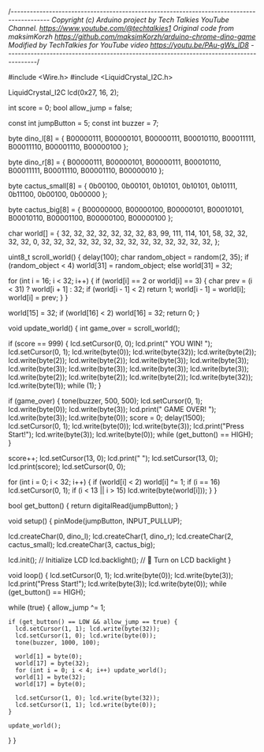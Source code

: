 /*------------------------------------------------------------------------------------------
Copyright (c)
Arduino project by Tech Talkies YouTube Channel.
https://www.youtube.com/@techtalkies1
Original code from maksimKorzh https://github.com/maksimKorzh/arduino-chrome-dino-game
Modified by TechTalkies for YouTube video https://youtu.be/PAu-gWs_lD8
----------------------------------------------------------------------------------------*/

#include <Wire.h>
#include <LiquidCrystal_I2C.h>

LiquidCrystal_I2C lcd(0x27, 16, 2);

int score = 0;
bool allow_jump = false;

const int jumpButton = 5;
const int buzzer = 7;

byte dino_l[8] = {
  B00000111, B00000101, B00000111, B00010110,
  B00011111, B00011110, B00001110, B00000100
};

byte dino_r[8] = {
  B00000111, B00000101, B00000111, B00010110,
  B00011111, B00011110, B00001110, B00000010
};

byte cactus_small[8] = {
  0b00100, 0b00101, 0b10101, 0b10101,
  0b10111, 0b11100, 0b00100, 0b00000
};

byte cactus_big[8] = {
  B00000000, B00000100, B00000101, B00010101,
  B00010110, B00001100, B00000100, B00000100
};

char world[] = {
  32, 32, 32, 32, 32, 32, 32, 83, 99, 111, 114, 101, 58, 32, 32, 32,
  32, 0, 32, 32, 32, 32, 32, 32, 32, 32, 32, 32, 32, 32, 32, 32,
};

uint8_t scroll_world() {
  delay(100);
  char random_object = random(2, 35);
  if (random_object < 4) world[31] = random_object;
  else world[31] = 32;

  for (int i = 16; i < 32; i++) {
    if (world[i] == 2 or world[i] == 3) {
      char prev = (i < 31) ? world[i + 1] : 32;
      if (world[i - 1] < 2) return 1;
      world[i - 1] = world[i];
      world[i] = prev;
    }
  }

  world[15] = 32;
  if (world[16] < 2) world[16] = 32;
  return 0;
}

void update_world() {
  int game_over = scroll_world();

  if (score == 999) {
    lcd.setCursor(0, 0);
    lcd.print("    YOU WIN!    ");
    lcd.setCursor(0, 1);
    lcd.write(byte(0)); lcd.write(byte(32)); lcd.write(byte(2));
    lcd.write(byte(2)); lcd.write(byte(2)); lcd.write(byte(3));
    lcd.write(byte(3)); lcd.write(byte(3)); lcd.write(byte(3));
    lcd.write(byte(3)); lcd.write(byte(3)); lcd.write(byte(2));
    lcd.write(byte(2)); lcd.write(byte(2)); lcd.write(byte(32));
    lcd.write(byte(1));
    while (1);
  }

  if (game_over) {
    tone(buzzer, 500, 500);
    lcd.setCursor(0, 1);
    lcd.write(byte(0)); lcd.write(byte(3));
    lcd.print(" GAME OVER! ");
    lcd.write(byte(3)); lcd.write(byte(0));
    score = 0;
    delay(1500);
    lcd.setCursor(0, 1);
    lcd.write(byte(0)); lcd.write(byte(3));
    lcd.print("Press Start!");
    lcd.write(byte(3)); lcd.write(byte(0));
    while (get_button() == HIGH);
  }

  score++;
  lcd.setCursor(13, 0); lcd.print("   ");
  lcd.setCursor(13, 0); lcd.print(score);
  lcd.setCursor(0, 0);

  for (int i = 0; i < 32; i++) {
    if (world[i] < 2) world[i] ^= 1;
    if (i == 16) lcd.setCursor(0, 1);
    if (i < 13 || i > 15)
      lcd.write(byte(world[i]));
  }
}

bool get_button() {
  return digitalRead(jumpButton);
}

void setup() {
  pinMode(jumpButton, INPUT_PULLUP);

  lcd.createChar(0, dino_l);
  lcd.createChar(1, dino_r);
  lcd.createChar(2, cactus_small);
  lcd.createChar(3, cactus_big);
  
  lcd.init();          // Initialize LCD
  lcd.backlight();     // 🔆 Turn on LCD backlight
}

void loop() {
  lcd.setCursor(0, 1);
  lcd.write(byte(0)); lcd.write(byte(3));
  lcd.print("Press Start!");
  lcd.write(byte(3)); lcd.write(byte(0));
  while (get_button() == HIGH);

  while (true) {
    allow_jump ^= 1;

    if (get_button() == LOW && allow_jump == true) {
      lcd.setCursor(1, 1); lcd.write(byte(32));
      lcd.setCursor(1, 0); lcd.write(byte(0));
      tone(buzzer, 1000, 100);

      world[1] = byte(0);
      world[17] = byte(32);
      for (int i = 0; i < 4; i++) update_world();
      world[1] = byte(32);
      world[17] = byte(0);

      lcd.setCursor(1, 0); lcd.write(byte(32));
      lcd.setCursor(1, 1); lcd.write(byte(0));
    }

    update_world();
  }
}
